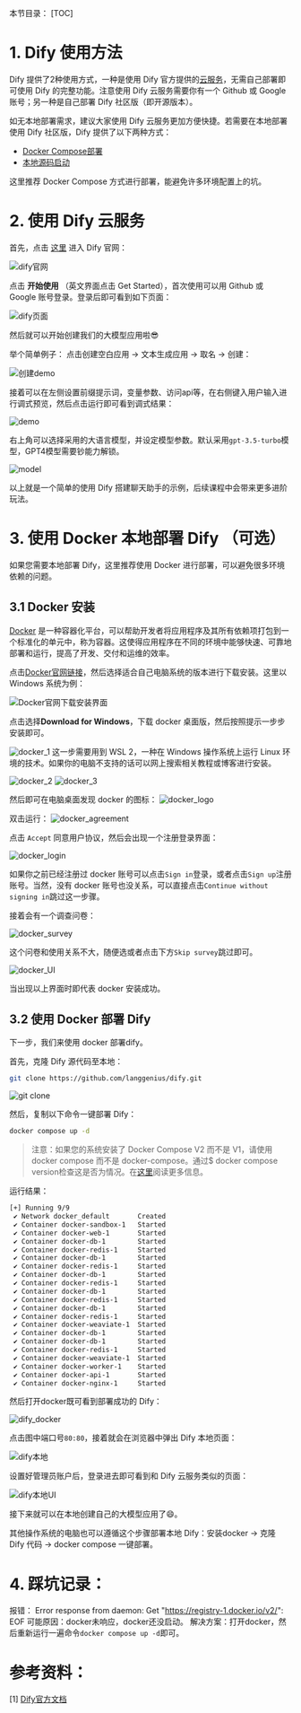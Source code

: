 本节目录：
[TOC]

# 1. Dify 使用方法
Dify 提供了2种使用方式，一种是使用 Dify 官方提供的[云服务](https://cloud.dify.ai/apps)，无需自己部署即可使用 Dify 的完整功能。注意使用 Dify 云服务需要你有一个 Github 或 Google 账号；另一种是自己部署 Dify 社区版（即开源版本）。

如无本地部署需求，建议大家使用 Dify 云服务更加方便快捷。若需要在本地部署使用 Dify 社区版，Dify 提供了以下两种方式：
- [Docker Compose部署](https://docs.dify.ai/v/zh-hans/getting-started/install-self-hosted/docker-compose)
- [本地源码启动](https://docs.dify.ai/v/zh-hans/getting-started/install-self-hosted/local-source-code)

这里推荐 Docker Compose 方式进行部署，能避免许多环境配置上的坑。

# 2. 使用 Dify 云服务
首先，点击 [这里](https://dify.ai/zh) 进入 Dify 官网：

![dify官网](./images/Dify官网.png)

点击 **开始使用** （英文界面点击 Get Started），首次使用可以用 Github 或 Google 账号登录。登录后即可看到如下页面：

![dify页面](./images/Dify页面.png)

然后就可以开始创建我们的大模型应用啦😎

举个简单例子：
点击创建空白应用 -> 文本生成应用 -> 取名 -> 创建：

![创建demo](./images/创建demo.png)

接着可以在左侧设置前缀提示词，变量参数、访问api等，在右侧键入用户输入进行调式预览，然后点击运行即可看到调式结果：

![demo](./images/demo.png)

右上角可以选择采用的大语言模型，并设定模型参数。默认采用`gpt-3.5-turbo`模型，GPT4模型需要钞能力解锁。

![model](./images/model.png)

以上就是一个简单的使用 Dify 搭建聊天助手的示例，后续课程中会带来更多进阶玩法。

# 3. 使用 Docker 本地部署 Dify （可选）
如果您需要本地部署 Dify，这里推荐使用 Docker 进行部署，可以避免很多环境依赖的问题。

## 3.1 Docker 安装
[Docker](https://www.docker.com/#) 是一种容器化平台，可以帮助开发者将应用程序及其所有依赖项打包到一个标准化的单元中，称为容器。这使得应用程序在不同的环境中能够快速、可靠地部署和运行，提高了开发、交付和运维的效率。

点击[Docker官网链接](https://www.docker.com/products/docker-desktop/)，然后选择适合自己电脑系统的版本进行下载安装。这里以 Windows 系统为例：

![Docker官网下载安装界面](./images/Docker官网_安装.png)

点击选择**Download for Windows**，下载 docker 桌面版，然后按照提示一步步安装即可。

![docker_1](./images/docker_install_1.png)
这一步需要用到 WSL 2，一种在 Windows 操作系统上运行 Linux 环境的技术。如果你的电脑不支持的话可以网上搜索相关教程或博客进行安装。

![docker_2](./images/docker_install_2.png)
![docker_3](./images/docker_install_3.png)

然后即可在电脑桌面发现 docker 的图标：
![docker_logo](./images/docker_logo.png)

双击运行：
![docker_agreement](./images/docker_agreement.png)

点击 `Accept` 同意用户协议，然后会出现一个注册登录界面：

![docker_login](./images/docker_login.png)

如果你之前已经注册过 docker 账号可以点击`Sign in`登录，或者点击`Sign up`注册账号。当然，没有 docker 账号也没关系，可以直接点击`Continue without signing in`跳过这一步骤。

接着会有一个调查问卷：

![docker_survey](./images/docker_survey.png)

这个问卷和使用关系不大，随便选或者点击下方`Skip survey`跳过即可。

![docker_UI](./images/docker_UI.png)

当出现以上界面时即代表 docker 安装成功。

## 3.2 使用 Docker 部署 Dify
下一步，我们来使用 docker 部署dify。

首先，克隆 Dify 源代码至本地：
```bash
git clone https://github.com/langgenius/dify.git
```

![git clone](./images/git_clone.png)

然后，复制以下命令一键部署 Dify：
```bash
docker compose up -d
```
>注意：如果您的系统安装了 Docker Compose V2 而不是 V1，请使用 docker compose 而不是 docker-compose。通过$ docker compose version检查这是否为情况。在[这里](https://docs.docker.com/compose/#compose-v2-and-the-new-docker-compose-command)阅读更多信息。

运行结果：

```bash
[+] Running 9/9
 ✔ Network docker_default       Created                                                                            0.1s
 ✔ Container docker-sandbox-1   Started
 ✔ Container docker-web-1       Started                                                                                      
 ✔ Container docker-db-1        Started                                                   
 ✔ Container docker-redis-1     Started                                                         
 ✔ Container docker-db-1        Started                                                   
 ✔ Container docker-redis-1     Started                                                                   
 ✔ Container docker-db-1        Started                                                   
 ✔ Container docker-redis-1     Started                                                          
 ✔ Container docker-db-1        Started                                                   
 ✔ Container docker-redis-1     Started                                                   
 ✔ Container docker-db-1        Started
 ✔ Container docker-redis-1     Started
 ✔ Container docker-weaviate-1  Started                   
 ✔ Container docker-db-1        Started                                                  
 ✔ Container docker-db-1        Started                                                   
 ✔ Container docker-redis-1     Started                                                   
 ✔ Container docker-weaviate-1  Started                                                   
 ✔ Container docker-worker-1    Started                                                   
 ✔ Container docker-api-1       Started                                                   
 ✔ Container docker-nginx-1     Started    
```

然后打开docker既可看到部署成功的 Dify：

![dify_docker](./images/dify_本地docker启动.png)

点击图中端口号`80:80`，接着就会在浏览器中弹出 Dify 本地页面：

![dify本地](./images/dify本地.png)

设置好管理员账户后，登录进去即可看到和 Dify 云服务类似的页面：

![dify本地UI](./images/dify本地UI.png)

接下来就可以在本地创建自己的大模型应用了😄。

其他操作系统的电脑也可以遵循这个步骤部署本地 Dify：安装docker -> 克隆 Dify 代码 -> docker compose 一键部署。

# 4. 踩坑记录：
报错： Error response from daemon: Get "https://registry-1.docker.io/v2/": EOF 
可能原因：docker未响应，docker还没启动。
解决方案：打开docker，然后重新运行一遍命令`docker compose up -d`即可。


#  参考资料：
[1] [Dify官方文档](https://docs.dify.ai/v/zh-hans)